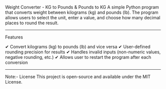 Weight Converter - KG to Pounds & Pounds to KG
A simple Python program that converts weight between kilograms (kg) and pounds (lb). The program allows users to select the unit, enter a value, and choose how many decimal places to round the result.

--------------------------------------------------------------------------------------------------------------------------------------------------------------------------------------------------------
Features

✔ Convert kilograms (kg) to pounds (lb) and vice versa
✔ User-defined rounding precision for results
✔ Handles invalid inputs (non-numeric values, negative rounding, etc.)
✔ Allows user to restart the program after each conversion

--------------------------------------------------------------------------------------------------------------------------------------------------------------------------------------------------------

Note:-
License
This project is open-source and available under the MIT License.
